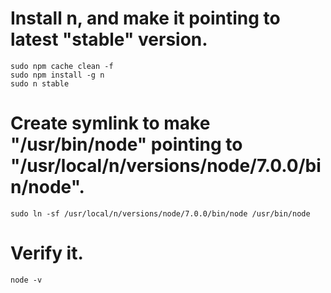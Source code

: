
# Install n, and make it pointing to latest "stable" version. 

```
sudo npm cache clean -f
sudo npm install -g n
sudo n stable
```

# Create symlink to make "/usr/bin/node" pointing to "/usr/local/n/versions/node/7.0.0/bin/node". 

```
sudo ln -sf /usr/local/n/versions/node/7.0.0/bin/node /usr/bin/node
```

# Verify it. 

```
node -v
```



